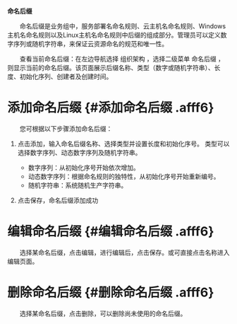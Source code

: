 **命名后缀**


　　命名后缀是业务组中，服务部署名命名规则、云主机名命名规则、Windows主机名命名规则以及Linux主机名命名规则中后缀的组成部分。管理员可以定义数字序列或随机字符串，来保证云资源命名的规范和唯一性。

　　查看当前命名后缀：在左边导航选择 组织架构 ，选择二级菜单 命名后缀 ，则显示当前的命名后缀。该页面展示后缀名称、类型（数字或随机字符串）、长度、初始化序列、创建者及创建时间。

# 添加命名后缀 {#添加命名后缀 .afff6}

　　您可根据以下步骤添加命名后缀：

1.  点击添加，输入命名后缀名称、选择类型并设置长度和初始化序号。
    类型可以选择数字序列、动态数字序列及随机字符串。
    -   数字序列：从初始化序号开始依次增加。
    -   动态数字序列：根据命名规则的独特性，从初始化序号开始重新编号。
    -   随机字符串：系统随机生产字符串。

2.  点击保存，命名后缀添加成功

# 编辑命名后缀 {#编辑命名后缀 .afff6}

　　选择某命名后缀，点击编辑，进行编辑后，点击保存。或可直接点击名称进入编辑页面。

# 删除命名后缀 {#删除命名后缀 .afff6}

　　选择某命名后缀，点击删除，可以删除尚未使用的命名后缀。
